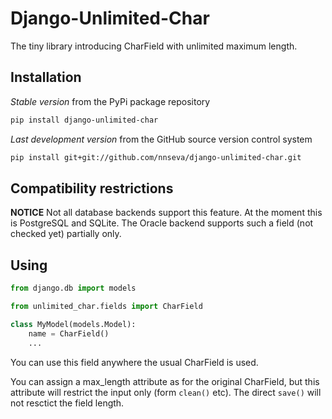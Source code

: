 # Django-Unlimited-Char

The tiny library introducing CharField with unlimited maximum length.

## Installation

*Stable version* from the PyPi package repository
```bash
pip install django-unlimited-char
```

*Last development version* from the GitHub source version control system
```bash
pip install git+git://github.com/nnseva/django-unlimited-char.git
```

## Compatibility restrictions

**NOTICE** Not all database backends support this feature. At the moment this is
PostgreSQL and SQLite. The Oracle backend supports such a field (not checked yet) partially only.

## Using

```python
from django.db import models

from unlimited_char.fields import CharField

class MyModel(models.Model):
    name = CharField()
    ...
```

You can use this field anywhere the usual CharField is used.

You can assign a max_length attribute as for the original CharField, but this attribute will
restrict the input only (form `clean()` etc). The direct `save()` will not resctict the field length.
